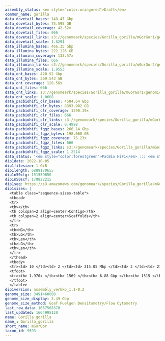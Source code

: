```yaml
---
assembly_status: <em style="color:orangered">Draft</em>
common_name: gorilla
data_dovetail_bases: 148.47 Gbp
data_dovetail_bytes: 75.595 GB
data_dovetail_coverage: 42.52x
data_dovetail_files: 666
data_dovetail_links: s3://genomeark/species/Gorilla_gorilla/mGorGor1/genomic_data/dovetail/<br>
data_dovetail_scale: 1.8291
data_illumina_bases: 466.35 Gbp
data_illumina_bytes: 222.126 GB
data_illumina_coverage: 133.57x
data_illumina_files: 666
data_illumina_links: s3://genomeark/species/Gorilla_gorilla/mGorGor2/genomic_data/illumina/<br>s3://genomeark/species/Gorilla_gorilla/mGorGor3/genomic_data/illumina/<br>
data_illumina_scale: 1.9553
data_ont_bases: 420.92 Gbp
data_ont_bytes: 369.543 GB
data_ont_coverage: 120.56x
data_ont_files: 666
data_ont_links: s3://genomeark/species/Gorilla_gorilla/mGorGor1/genomic_data/ont/<br>
data_ont_scale: 1.0608
data_pacbiohifi_clr_bases: 4504.64 Gbp
data_pacbiohifi_clr_bytes: 8393.902 GB
data_pacbiohifi_clr_coverage: 1290.19x
data_pacbiohifi_clr_files: 666
data_pacbiohifi_clr_links: s3://genomeark/species/Gorilla_gorilla/mGorGor1/genomic_data/pacbio_hifi/<br>
data_pacbiohifi_clr_scale: 0.4998
data_pacbiohifi_fqgz_bases: 266.14 Gbp
data_pacbiohifi_fqgz_bytes: 198.068 GB
data_pacbiohifi_fqgz_coverage: 76.23x
data_pacbiohifi_fqgz_files: 666
data_pacbiohifi_fqgz_links: s3://genomeark/species/Gorilla_gorilla/mGorGor1/genomic_data/pacbio_hifi/<br>
data_pacbiohifi_fqgz_scale: 1.2514
data_status: '<em style="color:forestgreen">PacBio HiFi</em> ::: <em style="color:forestgreen">ONT Simplex</em> ::: <em style="color:forestgreen">Dovetail</em> ::: <em style="color:forestgreen">Illumina</em>'
dip1date: 2022-10-05
dip1filesize: 1 GiB
dip1length: 6889170655
dip1n50ctg: 151559850
dip1n50scf: 170822215
dip1seq: https://s3.amazonaws.com/genomeark/species/Gorilla_gorilla/mGorGor1/assembly_verkko_1.1-0.2/mGorGor1.dip.20221005.fasta.gz
dip1sizes: |
  <table class="sequence-sizes-table">
  <thead>
  <tr>
  <th></th>
  <th colspan=2 align=center>Contigs</th>
  <th colspan=2 align=center>Scaffolds</th>
  </tr>
  <tr>
  <th>NG</th>
  <th>LG</th>
  <th>Len</th>
  <th>LG</th>
  <th>Len</th>
  </tr>
  </thead>
  <tbody>
  <tr><td> 10 </td><td> 2 </td><td> 215.05 Mbp </td><td> 2 </td><td> 215.25 Mbp </td></tr>  <tr><td> 20 </td><td> 4 </td><td> 192.69 Mbp </td><td> 4 </td><td> 194.78 Mbp </td></tr>  <tr><td> 30 </td><td> 6 </td><td> 174.76 Mbp </td><td> 5 </td><td> 193.76 Mbp </td></tr>  <tr><td> 40 </td><td> 8 </td><td> 158.55 Mbp </td><td> 7 </td><td> 176.51 Mbp </td></tr>  <tr style="background-color:#cccccc;"><td> 50 </td><td> 10 </td><td style="background-color:#88ff88;"> 151.56 Mbp </td><td> 9 </td><td style="background-color:#88ff88;"> 170.82 Mbp </td></tr>  <tr><td> 60 </td><td> 12 </td><td> 148.88 Mbp </td><td> 12 </td><td> 158.55 Mbp </td></tr>  <tr><td> 70 </td><td> 15 </td><td> 136.70 Mbp </td><td> 14 </td><td> 151.56 Mbp </td></tr>  <tr><td> 80 </td><td> 18 </td><td> 133.51 Mbp </td><td> 16 </td><td> 148.88 Mbp </td></tr>  <tr><td> 90 </td><td> 20 </td><td> 126.01 Mbp </td><td> 18 </td><td> 144.05 Mbp </td></tr>  <tr><td> 100 </td><td> 23 </td><td> 120.48 Mbp </td><td> 21 </td><td> 133.79 Mbp </td></tr>  </tbody>
  <tfoot>
  <tr><th> 1.970x </th><th> 1569 </th><th> 6.88 Gbp </th><th> 1515 </th><th> 6.89 Gbp </th></tr>
  </tfoot>
  </table>
dip1version: assembly_verkko_1.1-0.2
genome_size: 3491460000
genome_size_display: 3.49 Gbp
genome_size_method: GoaT Fuelgen Densitometry/Flow Cytometry
last_raw_data: 1657568370
last_updated: 1664998120
name: Gorilla gorilla
name_: Gorilla_gorilla
short_name: mGorGor
taxon_id: 9593
---
```

